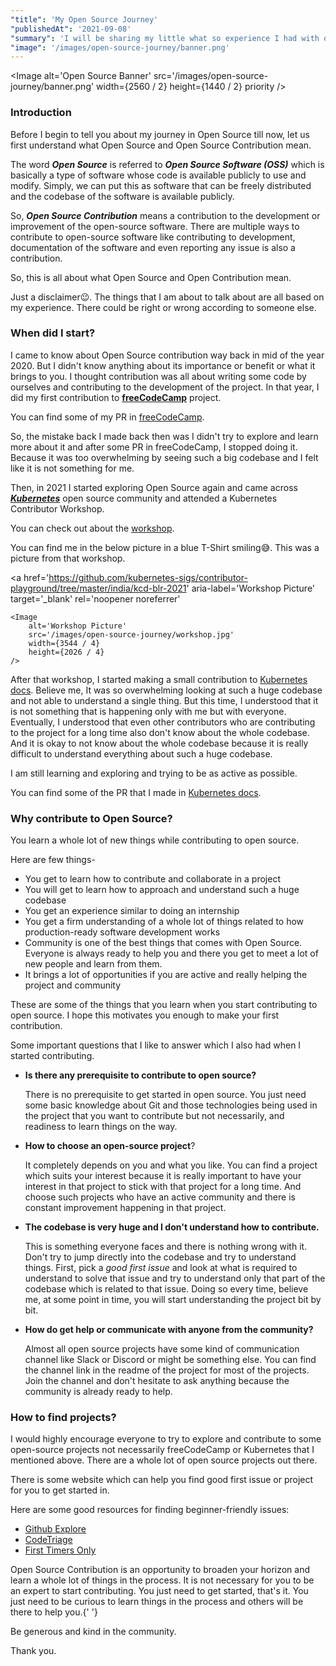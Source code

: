 ```yaml
---
"title": 'My Open Source Journey'
"publishedAt": '2021-09-08'
"summary": 'I will be sharing my little what so experience I had with open source contributions till now,  and answered few questions like should you be contributing, what all you can learn in the process, how to get started, and all those things to help you learn a little about open source contribution'
"image": '/images/open-source-journey/banner.png'
---
```


<Image
	alt='Open Source Banner'
	src='/images/open-source-journey/banner.png'
	width={2560 / 2}
	height={1440 / 2}
	priority
/>
### Introduction

Before I begin to tell you about my journey in Open Source till now, let us
first understand what Open Source and Open Source Contribution mean.

The word **_Open Source_** is referred to **_Open Source Software (OSS)_** which is basically a type of software whose code is available publicly to use and modify. Simply, we can put this as software that can be freely distributed and the codebase of the software is available publicly.

So, **_Open Source Contribution_** means a contribution to the development or improvement
of the open-source software. There are multiple ways to contribute to open-source
software like contributing to development, documentation of the software and even
reporting any issue is also a contribution.

So, this is all about what Open Source and Open Contribution mean.

Just a disclaimer😉. The things that I am about to talk about are all based on my
experience. There could be right or wrong according to someone else.

### When did I start?

I came to know about Open Source contribution way back in mid of the year 2020. But I didn't know anything about its importance or benefit or what it brings to you. I thought contribution was all about writing some code by ourselves and contributing to the development of the project. In that year, I did my first contribution to [**freeCodeCamp**](https://www.freecodecamp.org/) project.

You can find some of my PR in [freeCodeCamp](https://github.com/freeCodeCamp/freeCodeCamp/pulls?q=is%3Apr+author%3Aniteshseram).

So, the mistake back I made back then was I didn't try to explore and learn more
about it and after some PR in freeCodeCamp, I stopped doing it. Because it was too
overwhelming by seeing such a big codebase and I felt like it is not something for
me.

Then, in 2021 I started exploring Open Source again and came across [**_Kubernetes_**](https://kubernetes.io) open source community and attended a Kubernetes Contributor Workshop.

You can check out about the [workshop](https://github.com/kubernetes-sigs/contributor-playground/tree/master/india/kcd-blr-2021).

You can find me in the below picture in a blue T-Shirt smiling😅. This was a picture
from that workshop.

<a
	href='https://github.com/kubernetes-sigs/contributor-playground/tree/master/india/kcd-blr-2021'
	aria-label='Workshop Picture'
	target='_blank'
	rel='noopener noreferrer'
>

    <Image
    	alt='Workshop Picture'
    	src='/images/open-source-journey/workshop.jpg'
    	width={3544 / 4}
    	height={2026 / 4}
    />

</a>

After that workshop, I started making a small contribution to [Kubernetes docs](https://github.com/kubernetes/website). Believe me, It was so overwhelming looking at such a huge codebase and not able to understand a single thing. But this time, I understood that it is not something that is happening only with me but with everyone. Eventually, I understood that even other contributors who are contributing to the project for a long time also don't know about the whole codebase. And it is okay to not know about the whole codebase because it is really difficult to understand everything about such a huge codebase.

I am still learning and exploring and trying to be as active as possible.

You can find some of the PR that I made in [Kubernetes docs](https://github.com/kubernetes/website/pulls?q=author%3Aniteshseram+).

### Why contribute to Open Source?

You learn a whole lot of new things while contributing to open source.

Here are few things-

- You get to learn how to contribute and collaborate in a project
- You will get to learn how to approach and understand such a huge codebase
- You get an experience similar to doing an internship
- You get a firm understanding of a whole lot of things related to how production-ready software development works
- Community is one of the best things that comes with Open Source. Everyone is always ready to help you and there you get to meet a lot of new people and learn from them.
- It brings a lot of opportunities if you are active and really helping the project and community

These are some of the things that you learn when you start contributing to open source. I hope this motivates you enough to make your first contribution.

Some important questions that I like to answer which I also had when I started contributing.

- **Is there any prerequisite to contribute to open source?**

  There is no prerequisite to get started in open source. You just need some basic knowledge about Git and those technologies being used in the project that you want to contribute but not necessarily, and readiness to learn things on the way.

- **How to choose an open-source project**?

  It completely depends on you and what you like. You can find a project which suits your interest because it is really important to have your interest in that project to stick with that project for a long time. And choose such projects who have an active community and there is constant improvement happening in that project.

- **The codebase is very huge and I don't understand how to contribute.**

  This is something everyone faces and there is nothing wrong with it. Don't try to jump directly into the codebase and try to understand things. First, pick a _good first issue_ and look at what is required to understand to solve that issue and try to understand only that part of the codebase which is related to that issue. Doing so every time, believe me, at some point in time, you will start understanding the project bit by bit.

- **How do get help or communicate with anyone from the community?**

  Almost all open source projects have some kind of communication channel like Slack or Discord or might be something else. You can find the channel link in the readme of the project for most of the projects. Join the channel and don't hesitate to ask anything because the community is already ready to help.

### How to find projects?

I would highly encourage everyone to try to explore and contribute to some open-source projects not necessarily freeCodeCamp or Kubernetes that I mentioned above. There are a whole lot of open source projects out there.

There is some website which can help you find good first issue or project for you to get started in.

Here are some good resources for finding beginner-friendly issues:

- [Github Explore](https://github.com/explore)
- [CodeTriage](https://www.codetriage.com)
- [First Timers Only](https://www.firsttimersonly.com)

Open Source Contribution is an opportunity to broaden your horizon and learn a whole
lot of things in the process. It is not necessary for you to be an expert to start
contributing. You just need to get started, that's it. You just need to be curious
to learn things in the process and others will be there to help you.{' '}

Be generous and kind in the community.

Thank you.

